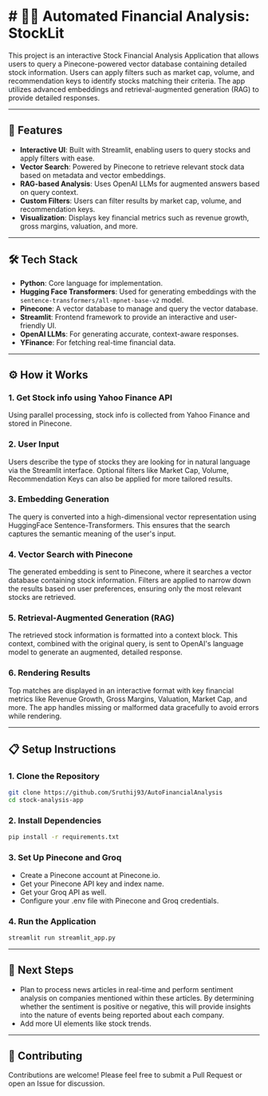 # # 🧑‍💻 **Automated Financial Analysis: StockLit**

This project is an interactive Stock Financial Analysis Application that allows users to query a Pinecone-powered vector database containing detailed stock information. Users can apply filters such as market cap, volume, and recommendation keys to identify stocks matching their criteria. The app utilizes advanced embeddings and retrieval-augmented generation (RAG) to provide detailed responses.

---

## 🚀 **Features**

- **Interactive UI**: Built with Streamlit, enabling users to query stocks and apply filters with ease.
- **Vector Search**: Powered by Pinecone to retrieve relevant stock data based on metadata and vector embeddings.
- **RAG-based Analysis**: Uses OpenAI LLMs for augmented answers based on query context.
- **Custom Filters**: Users can filter results by market cap, volume, and recommendation keys.
- **Visualization**: Displays key financial metrics such as revenue growth, gross margins, valuation, and more.

---

## 🛠️ **Tech Stack**

- **Python**: Core language for implementation.
- **Hugging Face Transformers**: Used for generating embeddings with the `sentence-transformers/all-mpnet-base-v2` model.
- **Pinecone**: A vector database to manage and query the vector database.
- **Streamlit**: Frontend framework to provide an interactive and user-friendly UI.
- **OpenAI LLMs**: For generating accurate, context-aware responses.
- **YFinance**: For fetching real-time financial data.

---

## ⚙️ **How it Works**

### 1. Get Stock info using Yahoo Finance API

Using parallel processing, stock info is collected from Yahoo Finance and stored in Pinecone.

### 2. User Input

Users describe the type of stocks they are looking for in natural language via the Streamlit interface.
Optional filters like Market Cap, Volume, Recommendation Keys can also be applied for more tailored results.

### 3. Embedding Generation

The query is converted into a high-dimensional vector representation using HuggingFace Sentence-Transformers. This ensures that the search captures the semantic meaning of the user's input.

### 4. Vector Search with Pinecone

The generated embedding is sent to Pinecone, where it searches a vector database containing stock information.
Filters are applied to narrow down the results based on user preferences, ensuring only the most relevant stocks are retrieved.

### 5. Retrieval-Augmented Generation (RAG)

The retrieved stock information is formatted into a context block.
This context, combined with the original query, is sent to OpenAI's language model to generate an augmented, detailed response.

### 6. Rendering Results

Top matches are displayed in an interactive format with key financial metrics like Revenue Growth, Gross Margins, Valuation, Market Cap, and more.
The app handles missing or malformed data gracefully to avoid errors while rendering.

---

## 📋 Setup Instructions

### 1. Clone the Repository

```bash
git clone https://github.com/Sruthij93/AutoFinancialAnalysis
cd stock-analysis-app
```

### 2. Install Dependencies

```bash
pip install -r requirements.txt
```

### 3. Set Up Pinecone and Groq

- Create a Pinecone account at Pinecone.io.
- Get your Pinecone API key and index name.
- Get your Groq API as well.
- Configure your .env file with Pinecone and Groq credentials.

### 4. Run the Application

```bash
streamlit run streamlit_app.py
```

---

## 🌟 Next Steps

- Plan to process news articles in real-time and perform sentiment analysis on companies mentioned within these articles. By determining whether the sentiment is positive or negative, this will provide insights into the nature of events being reported about each company.
- Add more UI elements like stock trends.

---

## 🤝 Contributing

Contributions are welcome! Please feel free to submit a Pull Request or open an Issue for discussion.
